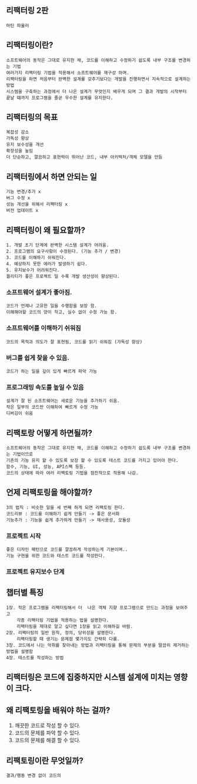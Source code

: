 

## 리팩터링 2판
    마틴 파울러

## 리팩터링이란?
    소프트웨어의 동작은 그대로 유지한 채, 코드를 이해하고 수정하기 쉽도록 내부 구조를 변경하는 기법
    여러가지 리팩터링 기법을 적용해서 소프트웨어를 재구성 하며.
    리팩터링을 하면 처음부터 완벽한 설계를 갖추기보다는 개발을 진행하면서 지속적으로 설계하는 방법
    시스템을 구축하는 과정에서 더 나은 설계가 무엇인지 배우게 되며 그 결과 개발의 시작부터 끝날 떄까지 프로그램을 줄곧 우수한 설계를 유지한다.

## 리팩터링의 목표 
    복잡성 감소
    가독성 향상
    유지 보수성을 개선
    확장성을 높임
    더 단순하고, 깔끔하고 표현력이 뛰어난 코드, 내부 아키텍처/객체 모델을 만듬

## 리팩터링에서 하면 안되는 일
    기능 변경/추가 x
    버그 수정 x
    성능 개선을 위해서 리팩터링 x
    버전 업데이트 x

## 리팩터링이 왜 필요할까?
    1. 개발 초기 단계에 완벽한 시스템 설계가 어려움.
    2. 프로그램의 요구사항이 수정된다. (기능 추가 / 변경)
    3. 코드를 이해하기 쉬워진다.
    4. 예상하지 못한 에러가 발생하기 쉽다.
    5. 유지보수가 어려워진다. 
    퀄리티가 좋은 프로젝트 일 수록 개발 생산성이 향상된다.

### 소프트웨어 설계가 좋아짐.
    코드가 언제나 고유한 일을 수행함을 보장 함. 
    이해해야할 코드의 양이 작고, 실수 없이 수정 가능 함.
### 소프트웨어를 이해하기 쉬워짐
    코드의 목적과 의도가 잘 표현됨, 코드를 읽기 쉬워짐 (가독성 향상)
### 버그를 쉽게 찾을 수 있음.
    코드가 하는 일을 깊이 있게 빠르게 파악 가능
    
### 프로그래밍 속도를 높일 수 있음
    설계가 잘 된 소프트웨어는 새로운 기능을 추가하기 쉬움.
    작은 일부의 코드만 이해하여 빠르게 수정 가능
    디버깅이 쉬움

## 리팩토랑 어떻게 하면될까?
    소프트웨어의 동작은 그대로 유지한 채, 코드를 이해하고 수정하기 쉽도록 내부 구조를 변경하는 기법이므로
    기존의 기능 유지 할 수 있도록 보장 할 수 있도록 테스트 코드를 가지고 있어야 한다.
    함수, 기능, UI, 성능, API스펙 등등.
    코드의 상태에 따라 여러 리팩토링 기법을 점진적으로 적용해 나감.

## 언제 리팩토링을 해야할까?
    3의 법칙 : 비슷한 일을 세 번째 하게 되면 리팩토링 한다.
    코드리뷰 : 코드를 이해하기 쉽게 만들기 -> 좋은 문서화
    기능추가 : 기능을 쉽게 추가하게 만들기 -> 재사용성, 모듈성

### 프로젝트 시작
    좋은 디자인 패턴으로 코드를 깔끔하게 작성하는게 기본이며..
    기능 구현을 위한 코드와 테스트 코드를 작성한다.

### 프로젝트 유지보수 단계
    
   
 







## 챕터별 특징
    1장. 작은 프로그램을 리팩터링해서 더  나은 객체 지향 프로그램으로 만드는 과정을 보여주고
        각종 리팩터링 기법을 적용하는 법을 설명한다.
        리팩터링을 제대로 알고 싶다면 1장을 읽고 이해하길 바람.
    2장. 리팩터링의 일반 원칙, 정의, 당위성을 설명한다.
        리팩터링할 때 생기는 문제점 몇가지도 간략히 다룸.
    3장. 코드에서 나는 악취를 찾아내는 방법과 리팩터링을 통해 문제의 부분을 말끔히 제거하는 방법을 설명함
    4장. 테스트를 작성하는 방법

## 리팩터링은 코드에 집중하지만 시스템 설계에 미치는 영향이 크다.


## 왜 리팩토링을 배워야 하는 걸까?
1. 깨끗한 코드로 작성 할 수 있다.
2. 코드의 문제를 파악 할 수 있다.
3. 코드의 문제를 해결 할 수 있다.


## 리팩토링이란 무엇일까?
    결과/행동 변경 없이 코드의 

